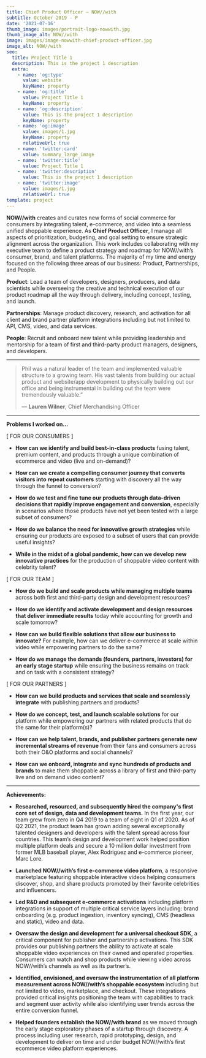 ```yaml
---
title: Chief Product Officer — NOW//with
subtitle: October 2019 - P
date: '2021-07-16'
thumb_image: images/portrait-logo-nowwith.jpg
thumb_image_alt: NOW//with
image: images/image-nowwith-chief-product-officer.jpg
image_alt: NOW//with
seo:
  title: Project Title 1
  description: This is the project 1 description
  extra:
    - name: 'og:type'
      value: website
      keyName: property
    - name: 'og:title'
      value: Project Title 1
      keyName: property
    - name: 'og:description'
      value: This is the project 1 description
      keyName: property
    - name: 'og:image'
      value: images/1.jpg
      keyName: property
      relativeUrl: true
    - name: 'twitter:card'
      value: summary_large_image
    - name: 'twitter:title'
      value: Project Title 1
    - name: 'twitter:description'
      value: This is the project 1 description
    - name: 'twitter:image'
      value: images/1.jpg
      relativeUrl: true
template: project
---
```

**NOW//with** creates and curates new forms of social commerce for consumers by integrating talent, e-commerce, and video into a seamless unified shoppable experience. As **Chief Product Officer**, I manage all aspects of prioritization, budgeting, and goal setting to ensure strategic alignment across the organization. This work includes collaborating with my executive team to define a product strategy and roadmap for NOW//with’s consumer, brand, and talent platforms. The majority of my time and energy focused on the following three areas of our business: Product, Partnerships, and People.

**Product**:  Lead a team of developers, designers, producers, and data scientists while overseeing the creative and technical execution of our product roadmap all the way through delivery, including concept, testing, and launch.

**Partnerships**:  Manage product discovery, research, and activation for all client and brand partner platform integrations including but not limited to API, CMS, video, and data services.

**People**:  Recruit and onboard new talent while providing leadership and mentorship for a team of first and third-party product managers, designers, and developers.

 <hr>

> Phil was a natural leader of the team and implemented valuable structure to a growing team. His vast talents from building our actual product and website/app development to physically building out our office and being instrumental in building out the team were tremendously valuable.”
>
> — **Lauren Wilner**, Chief Merchandising Officer

 <hr>

**Problems I worked on...**

\[ FOR OUR CONSUMERS ]

*   **How can we identify and build best-in-class products** fusing talent, premium content, and products through a unique combination of ecommerce and video (live and on-demand)?

<!---->

*   **How can we create a compelling consumer journey that converts visitors into repeat customers** starting with discovery all the way through the funnel to conversion?

<!---->

*   **How do we test and fine tune our products through data-driven decisions that rapidly improve engagement and conversion**, especially in scenarios where those products have not yet been tested with a large subset of consumers?

<!---->

*   **How do we balance the need for innovative growth strategies** while ensuring our products are exposed to a subset of users that can provide useful insights?

<!---->

*   **While in the midst of a global pandemic, how can we develop new innovative practices** for the production of shoppable video content with celebrity talent?

\[ FOR OUR TEAM ]

*   **How do we build and scale products while managing multiple teams** across both first and third-party design and development resources?

<!---->

*   **How do we identify and activate development and design resources that deliver immediate results** today while accounting for growth and scale tomorrow?

<!---->

*   **How can we build flexible solutions that allow our business to innovate?** For example, how can we deliver e-commerce at scale within video while empowering partners to do the same?

<!---->

*   **How do we manage the demands (founders, partners, investors) for an early stage startup** while ensuring the business remains on track and on task with a consistent strategy?

\[ FOR OUR PARTNERS ]

*   **How can we build products and services that scale and seamlessly integrate** with publishing partners and products?

<!---->

*   **How do we concept, test, and launch scalable solutions** for our platform while empowering our partners with related products that do the same for their platform(s)?

<!---->

*   **How can we help talent, brands, and publisher partners generate new incremental streams of revenue** from their fans and consumers across both their O\&O platforms and social channels?

<!---->

*   **How can we onboard, integrate and sync hundreds of products and brands** to make them shoppable across a library of first and third-party live and on demand video content?

<hr>

**Achievements:**

*   **Researched, resourced, and subsequently hired the company's first core set of design, data and development teams.** In the first year, our team grew from zero in Q4 2019 to a team of eight in Q1 of 2020. As of Q2 2021, the product team has grown adding several exceptionally talented designers and developers with the talent spread across four countries. This team’s design and development work helped position multiple platform deals and secure a 10 million dollar investment from former MLB baseball player, Alex Rodriguez and e-commerce pioneer, Marc Lore.

<!---->

*   **Launched NOW//with’s first e-commerce video platform**, a responsive marketplace featuring shoppable interactive videos helping consumers discover, shop, and share products promoted by their favorite celebrities and influencers.

<!---->

*   **Led R\&D and subsequent e-commerce activations** including platform integrations in support of multiple critical service layers including: brand onboarding (e.g. product ingestion, inventory syncing), CMS (headless and static), video and data.

<!---->

*   **Oversaw the design and development for a universal checkout SDK**, a critical component for publisher and partnership activations. This SDK provides our publishing partners the ability to activate at scale shoppable video experiences on their owned and operated properties. Consumers can watch and shop products while viewing video across NOW//with’s channels as well as its partner’s.

<!---->

*   **Identified, envisioned, and oversaw the instrumentation of all platform measurement across NOW//with’s shoppable ecosystem** including but not limited to video, marketplace, and checkout.  These integrations provided critical insights positioning the team with capabilities to track and segment user activity while also identifying user trends across the entire conversion funnel.

<!---->

*   **Helped founders establish the NOW//with brand** as we moved through the early stage exploratory phases of a startup through discovery.  A process including user research, rapid prototyping, design, and development to deliver on time and under budget NOW//with’s first ecommerce video platform experiences.
